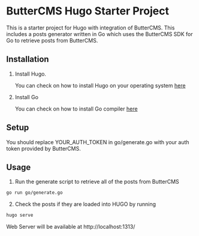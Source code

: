 # ButterCMS Hugo Starter Project

This is a starter project for Hugo with integration of ButterCMS. This includes a posts generator written in Go which uses the ButterCMS SDK for Go to retrieve posts from ButterCMS.

## Installation

1. Install Hugo.

   You can check on how to install Hugo on your operating system [here](https://gohugo.io/getting-started/installing/)

2. Install Go

   You can check on how to install Go compiler [here](https://golang.org/doc/install)

## Setup

You should replace YOUR_AUTH_TOKEN in go/generate.go with your auth token provided by ButterCMS.


## Usage

1. Run the generate script to retrieve all of the posts from ButterCMS
```bash
go run go/generate.go
```

2. Check the posts if they are loaded into HUGO by running
```bash
hugo serve
```

Web Server will be available at http://localhost:1313/